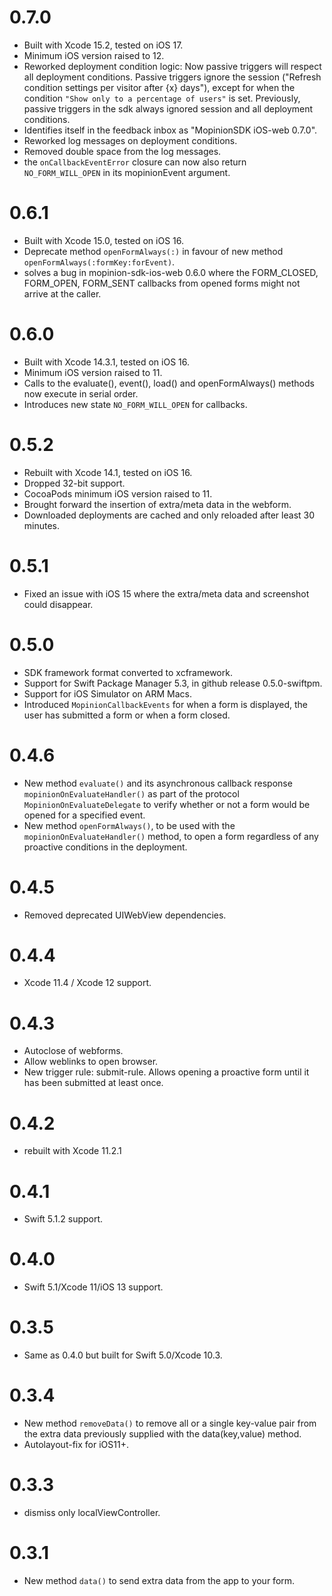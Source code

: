 # 0.7.0
- Built with Xcode 15.2, tested on iOS 17.
- Minimum iOS version raised to 12.
- Reworked deployment condition logic: Now passive triggers will respect all deployment conditions. Passive triggers ignore the session ("Refresh condition settings per visitor after {x} days"), except for when the condition `"Show only to a percentage of users"` is set. Previously, passive triggers in the sdk always ignored session and all deployment conditions.
- Identifies itself in the feedback inbox as "MopinionSDK iOS-web 0.7.0".
- Reworked log messages on deployment conditions.
- Removed double space from the log messages.
- the `onCallbackEventError` closure can now also return `NO_FORM_WILL_OPEN` in its mopinionEvent argument.

# 0.6.1
- Built with Xcode 15.0, tested on iOS 16.
- Deprecate method `openFormAlways(:)` in favour of new method `openFormAlways(:formKey:forEvent)`.
- solves a bug in mopinion-sdk-ios-web 0.6.0 where the FORM\_CLOSED, FORM\_OPEN, FORM\_SENT callbacks from opened forms might not arrive at the caller.

# 0.6.0
- Built with Xcode 14.3.1, tested on iOS 16.
- Minimum iOS version raised to 11.
- Calls to the evaluate(), event(), load() and openFormAlways() methods now execute in serial order.
- Introduces new state `NO_FORM_WILL_OPEN` for callbacks.

# 0.5.2
- Rebuilt with Xcode 14.1, tested on iOS 16.
- Dropped 32-bit support.
- CocoaPods minimum iOS version raised to 11.
- Brought forward the insertion of extra/meta data in the webform.
- Downloaded deployments are cached and only reloaded after least 30 minutes.

# 0.5.1
- Fixed an issue with iOS 15 where the extra/meta data and screenshot could disappear.

# 0.5.0
- SDK framework format converted to xcframework. 
- Support for Swift Package Manager 5.3, in github release 0.5.0-swiftpm.
- Support for iOS Simulator on ARM Macs.
- Introduced `MopinionCallbackEvents` for when a form is displayed, the user has submitted a form or when a form closed.

# 0.4.6
- New method `evaluate()` and its asynchronous callback response `mopinionOnEvaluateHandler()` as part of the protocol `MopinionOnEvaluateDelegate` to verify whether or not a form would be opened for a specified event. 
- New method `openFormAlways()`, to be used with the `mopinionOnEvaluateHandler()` method, to open a form regardless of any proactive conditions in the deployment.

# 0.4.5
- Removed deprecated UIWebView dependencies.

# 0.4.4
- Xcode 11.4 / Xcode 12 support.

# 0.4.3
- Autoclose of webforms.
- Allow weblinks to open browser.
- New trigger rule: submit-rule. Allows opening a proactive form until it has been submitted at least once.

# 0.4.2
- rebuilt with Xcode 11.2.1

# 0.4.1
- Swift 5.1.2 support.

# 0.4.0
- Swift 5.1/Xcode 11/iOS 13 support.

# 0.3.5
- Same as 0.4.0 but built for Swift 5.0/Xcode 10.3.

# 0.3.4
- New method `removeData()` to remove all or a single key-value pair from the extra data previously supplied with the data(key,value) method.
- Autolayout-fix for iOS11+.

# 0.3.3
- dismiss only localViewController.

# 0.3.1 
- New method `data()` to send extra data from the app to your form.